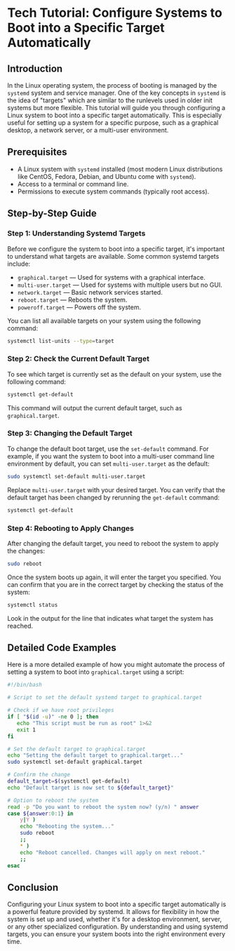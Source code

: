 # Tech Tutorial: Configure Systems to Boot into a Specific Target Automatically

## Introduction

In the Linux operating system, the process of booting is managed by the `systemd` system and service manager. One of the key concepts in `systemd` is the idea of "targets" which are similar to the runlevels used in older init systems but more flexible. This tutorial will guide you through configuring a Linux system to boot into a specific target automatically. This is especially useful for setting up a system for a specific purpose, such as a graphical desktop, a network server, or a multi-user environment.

## Prerequisites

- A Linux system with `systemd` installed (most modern Linux distributions like CentOS, Fedora, Debian, and Ubuntu come with `systemd`).
- Access to a terminal or command line.
- Permissions to execute system commands (typically root access).

## Step-by-Step Guide

### Step 1: Understanding Systemd Targets

Before we configure the system to boot into a specific target, it's important to understand what targets are available. Some common systemd targets include:

- `graphical.target` — Used for systems with a graphical interface.
- `multi-user.target` — Used for systems with multiple users but no GUI.
- `network.target` — Basic network services started.
- `reboot.target` — Reboots the system.
- `poweroff.target` — Powers off the system.

You can list all available targets on your system using the following command:

```bash
systemctl list-units --type=target
```

### Step 2: Check the Current Default Target

To see which target is currently set as the default on your system, use the following command:

```bash
systemctl get-default
```

This command will output the current default target, such as `graphical.target`.

### Step 3: Changing the Default Target

To change the default boot target, use the `set-default` command. For example, if you want the system to boot into a multi-user command line environment by default, you can set `multi-user.target` as the default:

```bash
sudo systemctl set-default multi-user.target
```

Replace `multi-user.target` with your desired target. You can verify that the default target has been changed by rerunning the `get-default` command:

```bash
systemctl get-default
```

### Step 4: Rebooting to Apply Changes

After changing the default target, you need to reboot the system to apply the changes:

```bash
sudo reboot
```

Once the system boots up again, it will enter the target you specified. You can confirm that you are in the correct target by checking the status of the system:

```bash
systemctl status
```

Look in the output for the line that indicates what target the system has reached.

## Detailed Code Examples

Here is a more detailed example of how you might automate the process of setting a system to boot into `graphical.target` using a script:

```bash
#!/bin/bash

# Script to set the default systemd target to graphical.target

# Check if we have root privileges
if [ "$(id -u)" -ne 0 ]; then
   echo "This script must be run as root" 1>&2
   exit 1
fi

# Set the default target to graphical.target
echo "Setting the default target to graphical.target..."
sudo systemctl set-default graphical.target

# Confirm the change
default_target=$(systemctl get-default)
echo "Default target is now set to ${default_target}"

# Option to reboot the system
read -p "Do you want to reboot the system now? (y/n) " answer
case ${answer:0:1} in
    y|Y )
    echo "Rebooting the system..."
    sudo reboot
    ;;
    * )
    echo "Reboot cancelled. Changes will apply on next reboot."
    ;;
esac
```

## Conclusion

Configuring your Linux system to boot into a specific target automatically is a powerful feature provided by systemd. It allows for flexibility in how the system is set up and used, whether it's for a desktop environment, server, or any other specialized configuration. By understanding and using systemd targets, you can ensure your system boots into the right environment every time.